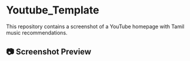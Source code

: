 # Youtube_Template
This repository contains a screenshot of a YouTube homepage with Tamil music recommendations. 
## 📷 Screenshot Preview
